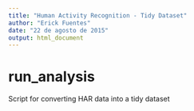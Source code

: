```yaml
---
title: "Human Activity Recognition - Tidy Dataset"
author: "Erick Fuentes"
date: "22 de agosto de 2015"
output: html_document
---
```


# run_analysis
Script for converting HAR data into a tidy dataset
